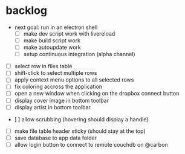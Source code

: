 # backlog

- next goal: run in an electron shell
  - [ ] make dev script work with livereload 
  - [ ] make build script work
  - [ ] make autoupdate work
  - [ ] setup continuous integration (alpha channel)
- [ ] select row in files table
- [ ] shift-click to select multiple rows
- [ ] apply context menu options to all selected rows
- [ ] fix coloring accross the application
- [ ] open a new window when clicking on the dropbox connect button
- [ ] display cover image in bottom toolbar
- [ ] display artist in bottom toolbar
- [ ] allow scrubbing (hovering should display a handle)
- [ ] make file table header sticky (should stay at the top)
- [ ] save database to app data folder
- [ ] allow login button to connect to remote couchdb on @carbon
